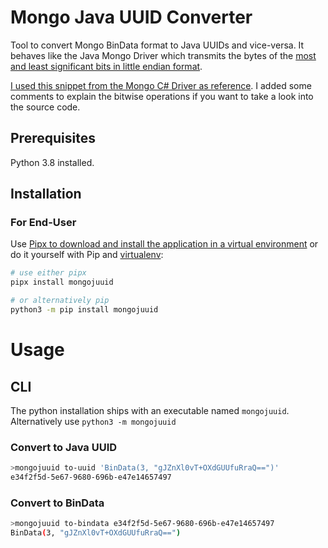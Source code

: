 # Mongo Java UUID Converter

Tool to convert Mongo BinData format to Java UUIDs and vice-versa. 
It behaves like the Java Mongo Driver which transmits the bytes of the [most and least significant bits in little endian format](https://jira.mongodb.org/browse/JAVA-403).

[I used this snippet from the Mongo C# Driver as reference](https://github.com/mongodb/mongo-csharp-driver/blob/master/uuidhelpers.js).
I added some comments to explain the bitwise operations if you want to take a look into the source code.

## Prerequisites

Python 3.8 installed.

## Installation

### For End-User

Use [Pipx to download and install the application in a virtual environment](https://github.com/pypa/pipx) or do it yourself with Pip and [virtualenv](https://virtualenvwrapper.readthedocs.io/en/latest/install.html):

```bash
# use either pipx
pipx install mongojuuid

# or alternatively pip 
python3 -m pip install mongojuuid
```

# Usage

## CLI

The python installation ships with an executable named `mongojuuid`.
Alternatively use `python3 -m mongojuuid`

### Convert to Java UUID

```bash
>mongojuuid to-uuid 'BinData(3, "gJZnXl0vT+OXdGUUfuRraQ==")'
e34f2f5d-5e67-9680-696b-e47e14657497
```

### Convert to BinData

```bash
>mongojuuid to-bindata e34f2f5d-5e67-9680-696b-e47e14657497
BinData(3, "gJZnXl0vT+OXdGUUfuRraQ==")
```
